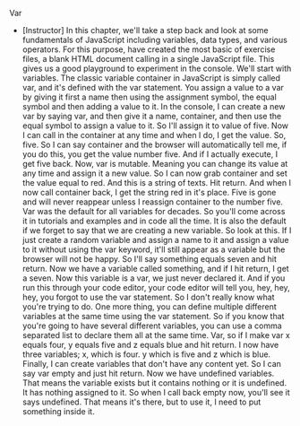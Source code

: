Var
- [Instructor] In this chapter, we'll take a step back and look at some fundamentals of JavaScript including variables, data types, and various operators. For this purpose, have created the most basic of exercise files, a blank HTML document calling in a single JavaScript file. This gives us a good playground to experiment in the console. We'll start with variables. The classic variable container in JavaScript is simply called var, and it's defined with the var statement. You assign a value to a var by giving it first a name then using the assignment symbol, the equal symbol and then adding a value to it. In the console, I can create a new var by saying var, and then give it a name, container, and then use the equal symbol to assign a value to it. So I'll assign it to value of five. Now I can call in the container at any time and when I do, I get the value. So, five. So I can say container and the browser will automatically tell me, if you do this, you get the value number five. And if I actually execute, I get five back. Now, var is mutable. Meaning you can change its value at any time and assign it a new value. So I can now grab container and set the value equal to red. And this is a string of texts. Hit return. And when I now call container back, I get the string red in it's place. Five is gone and will never reappear unless I reassign container to the number five. Var was the default for all variables for decades. So you'll come across it in tutorials and examples and in code all the time. It is also the default if we forget to say that we are creating a new variable. So look at this. If I just create a random variable and assign a name to it and assign a value to it without using the var keyword, it'll still appear as a variable but the browser will not be happy. So I'll say something equals seven and hit return. Now we have a variable called something, and if I hit return, I get a seven. Now this variable is a var, we just never declared it. And if you run this through your code editor, your code editor will tell you, hey, hey, hey, you forgot to use the var statement. So I don't really know what you're trying to do. One more thing, you can define multiple different variables at the same time using the var statement. So if you know that you're going to have several different variables, you can use a comma separated list to declare them all at the same time. Var, so if I make var x equals four, y equals five and z equals blue and hit return. I now have three variables; x, which is four. y which is five and z which is blue. Finally, I can create variables that don't have any content yet. So I can say var empty and just hit return. Now we have undefined variables. That means the variable exists but it contains nothing or it is undefined. It has nothing assigned to it. So when I call back empty now, you'll see it says undefined. That means it's there, but to use it, I need to put something inside it.